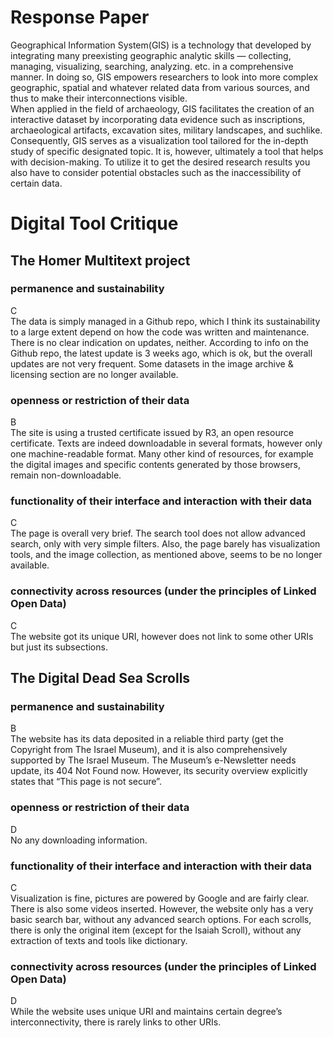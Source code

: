 # Response Paper  
Geographical Information System(GIS) is a technology that developed by integrating many preexisting geographic analytic skills — collecting, managing, visualizing, searching, analyzing. etc. in a comprehensive manner. In doing so, GIS empowers researchers to look into more complex geographic, spatial and whatever related data from various sources, and thus to make their interconnections visible.  
When applied in the field of archaeology, GIS facilitates the creation of an interactive dataset by incorporating data evidence such as inscriptions, archaeological artifacts, excavation sites, military landscapes, and suchlike. Consequently, GIS serves as a visualization tool tailored for the in-depth study of specific designated topic. It is, however, ultimately a tool that helps with decision-making. To utilize it to get the desired research results you also have to consider potential obstacles such as the inaccessibility of certain data.

# Digital Tool Critique
## The Homer Multitext project
### permanence and sustainability
C  
The data is simply managed in a Github repo, which I think its sustainability to a large extent depend on how the code was written and maintenance. There is no clear indication on updates, neither. According to info on the Github repo, the latest update is 3 weeks ago, which is ok, but the overall updates are not very frequent. Some datasets in the image archive & licensing section are no longer available. 
### openness or restriction of their data 
B  
The site is using a trusted certificate issued by R3, an open resource certificate. Texts are indeed downloadable in several formats, however only one machine-readable format. Many other kind of resources, for example the digital images and specific contents generated by those browsers, remain non-downloadable. 
### functionality of their interface and interaction with their data 
C   
The page is overall very brief. The search tool does not allow advanced search, only with very simple filters. Also, the page barely has visualization tools, and the image collection, as mentioned above, seems to be no longer available. 
### connectivity across resources (under the principles of Linked Open Data) 
C  
The website got its unique URI, however does not link to some other URIs but just its subsections.

## The Digital Dead Sea Scrolls
### permanence and sustainability 
B  
The website has its data deposited in a reliable third party (get the Copyright from The Israel Museum), and it is also comprehensively supported by The Israel Museum. The Museum’s e-Newsletter needs update, its 404 Not Found now. However, its security overview explicitly states that “This page is not secure”. 
### openness or restriction of their data 
D  
No any downloading information.
### functionality of their interface and interaction with their data 
C  
Visualization is fine, pictures are powered by Google and are fairly clear. There is also some videos inserted.  However, the website only has a very basic search bar, without any advanced search options. For each scrolls, there is only the original item (except for the Isaiah Scroll), without any extraction of texts and tools like dictionary. 
### connectivity across resources (under the principles of Linked Open Data) 
D  
While the website uses unique URI and maintains certain degree’s interconnectivity, there is rarely links to other URIs. 
